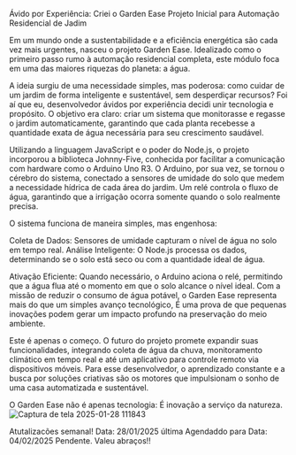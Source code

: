 Ávido por Experiência: 
Criei o Garden Ease
Projeto Inicial para Automação Residencial de Jadim

Em um mundo onde a sustentabilidade e a eficiência energética são cada vez mais urgentes,
nasceu o projeto Garden Ease. 
Idealizado como o primeiro passo rumo à automação residencial completa, 
este módulo foca em uma das maiores riquezas do planeta: a água.

A ideia surgiu de uma necessidade simples, mas poderosa: 
como cuidar de um jardim de forma inteligente e sustentável, 
sem desperdiçar recursos? 
Foi aí que eu, desenvolvedor ávidos por experiência decidi unir tecnologia e propósito.
O objetivo era claro: 
criar um sistema que monitorasse e regasse o jardim automaticamente, 
garantindo que cada planta recebesse a quantidade exata de água necessária para seu crescimento saudável.

Utilizando a linguagem JavaScript e o poder do Node.js, o projeto incorporou a biblioteca Johnny-Five,
conhecida por facilitar a comunicação com hardware como o Arduino Uno R3. O Arduino,
por sua vez, se tornou o cérebro do sistema, conectado a sensores de umidade do solo que medem a necessidade hídrica de cada área do jardim.
Um relé controla o fluxo de água, garantindo que a irrigação ocorra somente quando o solo realmente precisa.

O sistema funciona de maneira simples, mas engenhosa:

Coleta de Dados: 
Sensores de umidade capturam o nível de água no solo em tempo real.
Análise Inteligente: O Node.js processa os dados, determinando se o solo está seco ou com a quantidade ideal de água.

Ativação Eficiente: 
Quando necessário, o Arduino aciona o relé, permitindo que a água flua até o momento em que o solo alcance o nível ideal.
Com a missão de reduzir o consumo de água potável, o Garden Ease representa mais do que um simples avanço tecnológico,
É uma prova de que pequenas inovações podem gerar um impacto profundo na preservação do meio ambiente.

Este é apenas o começo. 
O futuro do projeto promete expandir suas funcionalidades, integrando coleta de água da chuva, 
monitoramento climático em tempo real e até um aplicativo para controle remoto via dispositivos móveis. 
Para esse desenvolvedor, o aprendizado constante e a busca por soluções criativas são os motores que impulsionam o sonho de uma casa automatizada e sustentável.

O Garden Ease não é apenas tecnologia: 
É inovação a serviço da natureza.
![Captura de tela 2025-01-28 111843](https://github.com/user-attachments/assets/2a274817-f147-4ba0-813b-2240d6e2e374)

Atutalizacões semanal! 
Data: 28/01/2025 última
Agendaddo para 
Data: 04/02/2025 Pendente.
Valeu abraços!!
